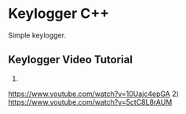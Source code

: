 # Keylogger C++

Simple keylogger.

## Keylogger Video Tutorial
1)
https://www.youtube.com/watch?v=10Uajc4epGA
2)
https://www.youtube.com/watch?v=5ctC8L8rAUM


